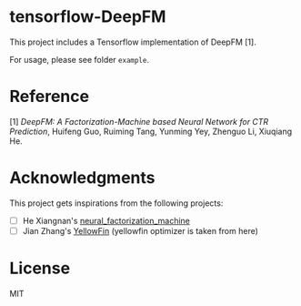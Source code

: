 # tensorflow-DeepFM

This project includes a Tensorflow implementation of DeepFM [1].

For usage, please see folder `example`.

# Reference
[1] *DeepFM: A Factorization-Machine based Neural Network for CTR Prediction*, Huifeng Guo, Ruiming Tang, Yunming Yey, Zhenguo Li, Xiuqiang He.

# Acknowledgments
This project gets inspirations from the following projects:
- [ ] He Xiangnan's [neural_factorization_machine](https://github.com/hexiangnan/neural_factorization_machine)
- [ ] Jian Zhang's [YellowFin](https://github.com/JianGoForIt/YellowFin) (yellowfin optimizer is taken from here)

# License
MIT